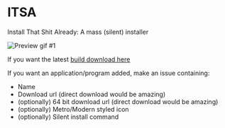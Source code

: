 ITSA
====

Install That Shit Already: A mass (silent) installer

![Preview gif #1](http://itsa.eaterofcorps.es/itsa.gif)

If you want the latest [build download here](http://itsa.eaterofcorps.es/ITSA.exe)

If you want an application/program added, make an issue containing:

 - Name
 - Download url (direct download would be amazing)
 - (optionally) 64 bit download url (direct download would be amazing)
 - (optionally) Metro/Modern styled icon
 - (optionally) Silent install command


